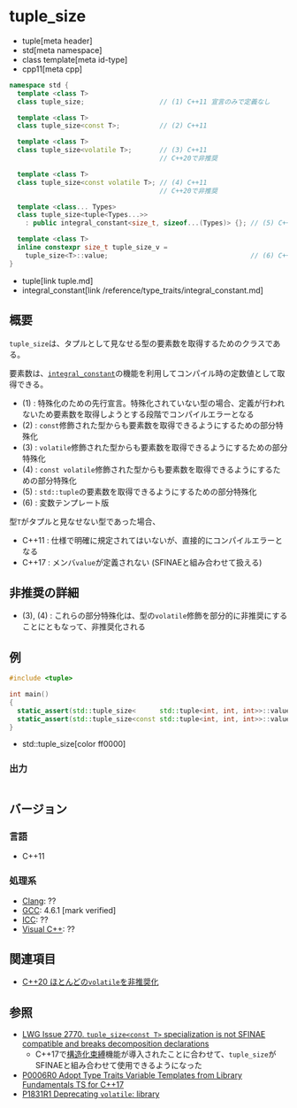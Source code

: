 # tuple_size
* tuple[meta header]
* std[meta namespace]
* class template[meta id-type]
* cpp11[meta cpp]

```cpp
namespace std {
  template <class T>
  class tuple_size;                   // (1) C++11 宣言のみで定義なし

  template <class T>
  class tuple_size<const T>;          // (2) C++11

  template <class T>
  class tuple_size<volatile T>;       // (3) C++11
                                      // C++20で非推奨

  template <class T>
  class tuple_size<const volatile T>; // (4) C++11
                                      // C++20で非推奨

  template <class... Types>
  class tuple_size<tuple<Types...>>
    : public integral_constant<size_t, sizeof...(Types)> {}; // (5) C++11

  template <class T>
  inline constexpr size_t tuple_size_v =
    tuple_size<T>::value;                                    // (6) C++17
}
```
* tuple[link tuple.md]
* integral_constant[link /reference/type_traits/integral_constant.md]

## 概要
`tuple_size`は、タプルとして見なせる型の要素数を取得するためのクラスである。

要素数は、[`integral_constant`](/reference/type_traits/integral_constant.md)の機能を利用してコンパイル時の定数値として取得できる。

- (1) : 特殊化のための先行宣言。特殊化されていない型の場合、定義が行われないため要素数を取得しようとする段階でコンパイルエラーとなる
- (2) : `const`修飾された型からも要素数を取得できるようにするための部分特殊化
- (3) : `volatile`修飾された型からも要素数を取得できるようにするための部分特殊化
- (4) : `const volatile`修飾された型からも要素数を取得できるようにするための部分特殊化
- (5) : `std::tuple`の要素数を取得できるようにするための部分特殊化
- (6) : 変数テンプレート版


型`T`がタプルと見なせない型であった場合、

- C++11 : 仕様で明確に規定されてはいないが、直接的にコンパイルエラーとなる
- C++17 : メンバ`value`が定義されない (SFINAEと組み合わせて扱える)


## 非推奨の詳細
- (3), (4) : これらの部分特殊化は、型の`volatile`修飾を部分的に非推奨にすることにともなって、非推奨化される


## 例

```cpp example
#include <tuple>

int main()
{
  static_assert(std::tuple_size<      std::tuple<int, int, int>>::value == 3, "");
  static_assert(std::tuple_size<const std::tuple<int, int, int>>::value == 3, "");
}
```
* std::tuple_size[color ff0000]

### 出力
```
```

## バージョン
### 言語
- C++11

### 処理系
- [Clang](/implementation.md#clang): ??
- [GCC](/implementation.md#gcc): 4.6.1 [mark verified]
- [ICC](/implementation.md#icc): ??
- [Visual C++](/implementation.md#visual_cpp): ??


## 関連項目
- [C++20 ほとんどの`volatile`を非推奨化](/lang/cpp20/deprecating_volatile.md)


## 参照
- [LWG Issue 2770. `tuple_size<const T>` specialization is not SFINAE compatible and breaks decomposition declarations](https://wg21.cmeerw.net/lwg/issue2770)
    - C++17で[構造化束縛](/lang/cpp17/structured_bindings.md)機能が導入されたことに合わせて、`tuple_size`がSFINAEと組み合わせて使用できるようになった
- [P0006R0 Adopt Type Traits Variable Templates from Library Fundamentals TS for C++17](http://www.open-std.org/jtc1/sc22/wg21/docs/papers/2015/p0006r0.html)
- [P1831R1 Deprecating `volatile`: library](http://www.open-std.org/jtc1/sc22/wg21/docs/papers/2020/p1831r1.html)
